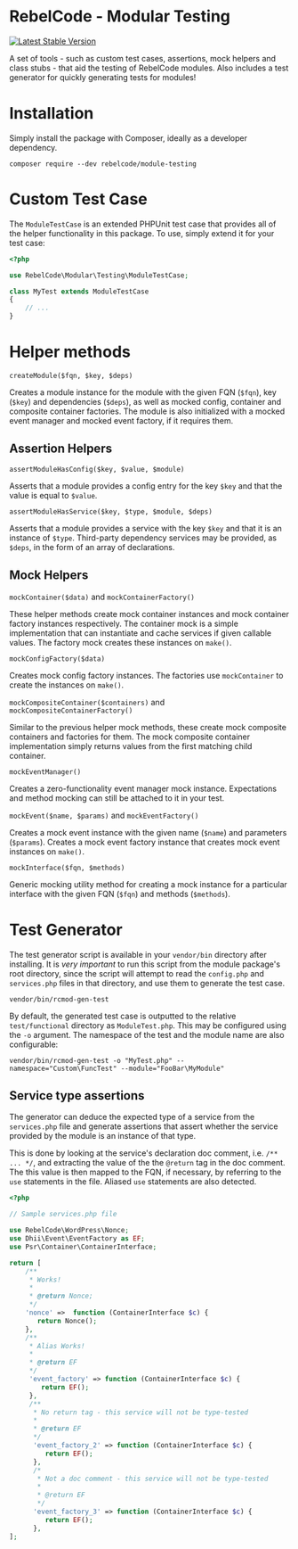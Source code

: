 # RebelCode - Modular Testing

[![Latest Stable Version](https://poser.pugx.org/rebelcode/modular-testing/version)](https://packagist.org/packages/rebelcode/modular-testing)

A set of tools - such as custom test cases, assertions, mock helpers and class stubs - that aid the testing of
RebelCode modules. Also includes a test generator for quickly generating tests for modules!

# Installation

Simply install the package with Composer, ideally as a developer dependency.

```
composer require --dev rebelcode/module-testing
```

# Custom Test Case

The `ModuleTestCase` is an extended PHPUnit test case that provides all of the helper functionality in this package.
To use, simply extend it for your test case:

```php
<?php

use RebelCode\Modular\Testing\ModuleTestCase;

class MyTest extends ModuleTestCase
{
    // ...
}
```

# Helper methods

`createModule($fqn, $key, $deps)`

Creates a module instance for the module with the given FQN (`$fqn`), key (`$key`) and dependencies (`$deps`), as well
as mocked config, container and composite container factories. The module is also initialized with a mocked event
manager and mocked event factory, if it requires them.

## Assertion Helpers

`assertModuleHasConfig($key, $value, $module)`

Asserts that a module provides a config entry for the key `$key` and that the value is equal to `$value`.

`assertModuleHasService($key, $type, $module, $deps)`

Asserts that a module provides a service with the key `$key` and that it is an instance of `$type`.
Third-party dependency services may be provided, as `$deps`, in the form of an array of declarations.  

## Mock Helpers

`mockContainer($data)` and `mockContainerFactory()`

These helper methods create mock container instances and mock container factory instances respectively.
The container mock is a simple implementation that can instantiate and cache services if given callable values.
The factory mock creates these instances on `make()`.

`mockConfigFactory($data)`

Creates mock config factory instances. The factories use `mockContainer` to create the instances on `make()`.

`mockCompositeContainer($containers)` and `mockCompositeContainerFactory()`

Similar to the previous helper mock methods, these create mock composite containers and factories for them.
The mock composite container implementation simply returns values from the first matching child container.

`mockEventManager()`

Creates a zero-functionality event manager mock instance. Expectations and method mocking can still be attached to it
in your test. 

`mockEvent($name, $params)` and `mockEventFactory()`

Creates a mock event instance with the given name (`$name`) and parameters (`$params`).
Creates a mock event factory instance that creates mock event instances on `make()`.

`mockInterface($fqn, $methods)`

Generic mocking utility method for creating a mock instance for a particular interface with the given FQN (`$fqn`) and
methods (`$methods`).

# Test Generator

The test generator script is available in your `vendor/bin` directory after installing.
It is **very* important* to run this script from the module package's root directory, since the script will attempt to
read the `config.php` and `services.php` files in that directory, and use them to generate the test case.

```
vendor/bin/rcmod-gen-test
```

By default, the generated test case is outputted to the relative `test/functional` directory as `ModuleTest.php`.
This may be configured using the `-o` argument. The namespace of the test and the module name are also configurable: 

```
vendor/bin/rcmod-gen-test -o "MyTest.php" --namespace="Custom\FuncTest" --module="FooBar\MyModule"
```

## Service type assertions

The generator can deduce the expected type of a service from the `services.php` file and generate assertions that
assert whether the service provided by the module is an instance of that type.

This is done by looking at the service's declaration doc comment, i.e. `/** ... */`, and extracting the value of the
the `@return` tag in the doc comment. The this value is then mapped to the FQN, if necessary, by referring to the `use`
statements in the file. Aliased `use` statements are also detected.

```php
<?php

// Sample services.php file

use RebelCode\WordPress\Nonce;
use Dhii\Event\EventFactory as EF;
use Psr\Container\ContainerInterface;

return [
    /**
     * Works! 
     *
     * @return Nonce;
     */
    'nonce' =>  function (ContainerInterface $c) {
       return Nonce();
    },
    /**
     * Alias Works!
     *
     * @return EF
     */
     'event_factory' => function (ContainerInterface $c) {
        return EF();
     },
     /**
      * No return tag - this service will not be type-tested
      *
      * @return EF
      */
      'event_factory_2' => function (ContainerInterface $c) {
         return EF();
      },
      /*
       * Not a doc comment - this service will not be type-tested
       *
       * @return EF
       */
      'event_factory_3' => function (ContainerInterface $c) {
         return EF();
      },
];
```
